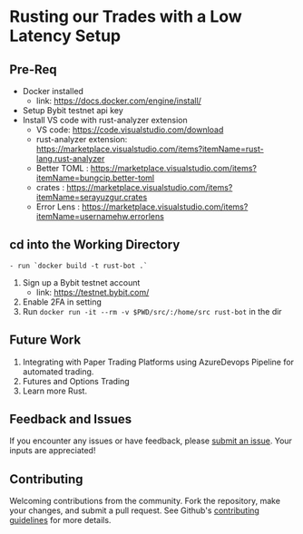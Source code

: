 # Rusting our Trades with a Low Latency Setup

## Pre-Req
- Docker installed
    - link: https://docs.docker.com/engine/install/
- Setup Bybit testnet api key
- Install VS code with rust-analyzer extension
    - VS code: https://code.visualstudio.com/download
    - rust-analyzer extension: https://marketplace.visualstudio.com/items?itemName=rust-lang.rust-analyzer
    - Better TOML : https://marketplace.visualstudio.com/items?itemName=bungcip.better-toml
    - crates : https://marketplace.visualstudio.com/items?itemName=serayuzgur.crates
    - Error Lens : https://marketplace.visualstudio.com/items?itemName=usernamehw.errorlens


## **cd into the Working Directory** 
    - run `docker build -t rust-bot .` 
1. Sign up a Bybit testnet account
    - link: https://testnet.bybit.com/
2. Enable 2FA in setting
3. Run `docker run -it --rm -v $PWD/src/:/home/src rust-bot` in the dir

## Future Work

1. Integrating with Paper Trading Platforms using AzureDevops Pipeline for automated trading.
2. Futures and Options Trading
3. Learn more Rust.

## Feedback and Issues

If you encounter any issues or have feedback, please [submit an issue](https://github.com/NeoZ666/Rust-Trading-Bot/issues). Your inputs are appreciated!

## Contributing

Welcoming contributions from the community. Fork the repository, make your changes, and submit a pull request. See Github's [contributing guidelines](https://docs.github.com/en/communities/setting-up-your-project-for-healthy-contributions/setting-guidelines-for-repository-contributors) for more details.
